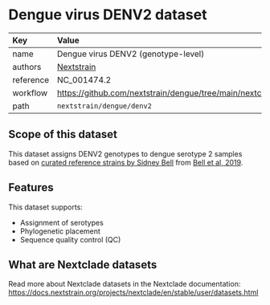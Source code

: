 # Dengue virus DENV2 dataset

| Key  | Value  |
| :-- | :-- |
| name  | Dengue virus DENV2 (genotype-level) |
| authors | [Nextstrain](https://nextstrain.org) |
| reference | NC_001474.2 |
| workflow  | https://github.com/nextstrain/dengue/tree/main/nextclade  |
| path  | `nextstrain/dengue/denv2` |

## Scope of this dataset

This dataset assigns DENV2 genotypes to dengue serotype 2 samples based on [curated reference strains by Sidney Bell](https://github.com/blab/dengue-antigenic-dynamics/blob/master/data/reference/strain_genotypes.tsv) from [Bell et al, 2019](https://elifesciences.org/articles/42496).


## Features

This dataset supports:

- Assignment of serotypes
- Phylogenetic placement
- Sequence quality control (QC)

## What are Nextclade datasets

Read more about Nextclade datasets in the Nextclade documentation: https://docs.nextstrain.org/projects/nextclade/en/stable/user/datasets.html